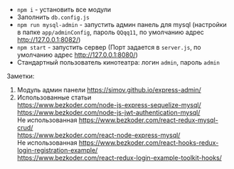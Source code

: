 * `npm i` - установить все модули
* Заполнить `db.config.js`
* `npm run mysql-admin` - запустить админ панель для mysql (настройки в папке `app/adminConfig`, пароль `QQqq11`, по умолчанию адрес http://127.0.0.1:8082/)
* `npm start` - запустить сервер (Порт задается в `server.js`, по умолчанию адрес http://127.0.0.1:8080/)
* Стандартный пользователь кинотеатра: логин `admin`, пароль `admin`

Заметки:
1. Модуль админ панели https://simov.github.io/express-admin/
2. Использованные статьи <br>
https://www.bezkoder.com/node-js-express-sequelize-mysql/ <br>
https://www.bezkoder.com/node-js-jwt-authentication-mysql/ <br>
Не использованная https://www.bezkoder.com/react-redux-mysql-crud/ <br>
https://www.bezkoder.com/react-node-express-mysql/ <br>
Не использованная https://www.bezkoder.com/react-hooks-redux-login-registration-example/ <br>
https://www.bezkoder.com/react-redux-login-example-toolkit-hooks/
